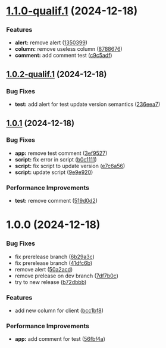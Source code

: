 # [1.1.0-qualif.1](https://github.com/ItAntoninR/semantic-gitmoji-release-test/compare/v1.0.2-qualif.1...v1.1.0-qualif.1) (2024-12-18)


### Features

* **alert:** remove alert ([1350399](https://github.com/ItAntoninR/semantic-gitmoji-release-test/commit/1350399873f2daf0d3d0069a31d06515ec3eef36))
* **column:** remove useless column ([8788676](https://github.com/ItAntoninR/semantic-gitmoji-release-test/commit/87886766e7f7b3d9ad9253f43ada1f8f67596d92))
* **comment:** add comment test ([c9c5adf](https://github.com/ItAntoninR/semantic-gitmoji-release-test/commit/c9c5adf10460a6ab89bf359bced0678bea7e7c1e))

## [1.0.2-qualif.1](https://github.com/ItAntoninR/semantic-gitmoji-release-test/compare/v1.0.1...v1.0.2-qualif.1) (2024-12-18)


### Bug Fixes

* **test:** add alert for test update version semantics ([236eea7](https://github.com/ItAntoninR/semantic-gitmoji-release-test/commit/236eea700a823851d642e33d2349b7b51cd9ace2))

## [1.0.1](https://github.com/ItAntoninR/semantic-gitmoji-release-test/compare/v1.0.0...v1.0.1) (2024-12-18)


### Bug Fixes

* **app:** remove test comment ([3ef9527](https://github.com/ItAntoninR/semantic-gitmoji-release-test/commit/3ef9527e5c71d2e158d0bbe9315529609797fb7d))
* **script:** fix error in script ([b0c1111](https://github.com/ItAntoninR/semantic-gitmoji-release-test/commit/b0c111172b869f582973c40fa539d15098028c33))
* **script:** fix script to update version ([e7c6a56](https://github.com/ItAntoninR/semantic-gitmoji-release-test/commit/e7c6a56c1e5c4577f055bb0acc7364c931a6286e))
* **script:** update script ([9e9e920](https://github.com/ItAntoninR/semantic-gitmoji-release-test/commit/9e9e92062fe15d1a5e16dc0c1836620124cd9109))


### Performance Improvements

* **test:** remove comment ([519d0d2](https://github.com/ItAntoninR/semantic-gitmoji-release-test/commit/519d0d225e0ae508a76fa5e1b8d2ebea0242b04a))

# 1.0.0 (2024-12-18)


### Bug Fixes

* fix prerelease branch ([6b29a3c](https://github.com/ItAntoninR/semantic-gitmoji-release-test/commit/6b29a3c5b95fc636976d6d8465bd0e1a4a34bea0))
* fix prerelease branch ([41dfc6b](https://github.com/ItAntoninR/semantic-gitmoji-release-test/commit/41dfc6b12ea0a6dff7f471961a29db2273da61c4))
* remove alert ([50a2acd](https://github.com/ItAntoninR/semantic-gitmoji-release-test/commit/50a2acde93084116814966fe2aa4c9456dc51b78))
* remove prelease on dev branch ([7df7b0c](https://github.com/ItAntoninR/semantic-gitmoji-release-test/commit/7df7b0c5ce060fd7d829c8d2e5d849071f67855c))
* try to new release ([b72dbbb](https://github.com/ItAntoninR/semantic-gitmoji-release-test/commit/b72dbbb89bdb83f7e2991e31b438dd95dfe9bbb4))


### Features

* add new column for client ([bcc1bf8](https://github.com/ItAntoninR/semantic-gitmoji-release-test/commit/bcc1bf8b1fb0b288cbc6d529f443a3af57ef50f5))


### Performance Improvements

* **app:** add comment for test ([56fbf4a](https://github.com/ItAntoninR/semantic-gitmoji-release-test/commit/56fbf4a328d0f9a702419d6ba485195fa778e57c))
